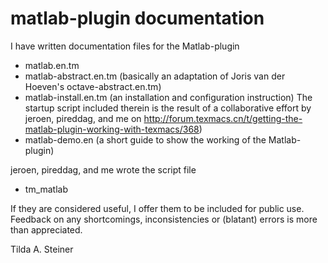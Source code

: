 # matlab-plugin documentation

I have written documentation files for the Matlab-plugin
  * matlab.en.tm
  * matlab-abstract.en.tm (basically an adaptation of Joris van der Hoeven's octave-abstract.en.tm)
  * matlab-install.en.tm (an installation and configuration instruction) 
    The startup script included therein is the result of a collaborative effort by jeroen, pireddag, 
    and me on http://forum.texmacs.cn/t/getting-the-matlab-plugin-working-with-texmacs/368)
  * matlab-demo.en (a short guide to show the working of the Matlab-plugin)

jeroen, pireddag, and me wrote the script file
 * tm_matlab

If they are considered useful, I offer them to be included for public use.
Feedback on any shortcomings, inconsistencies or (blatant) errors is more than appreciated.

Tilda A. Steiner
